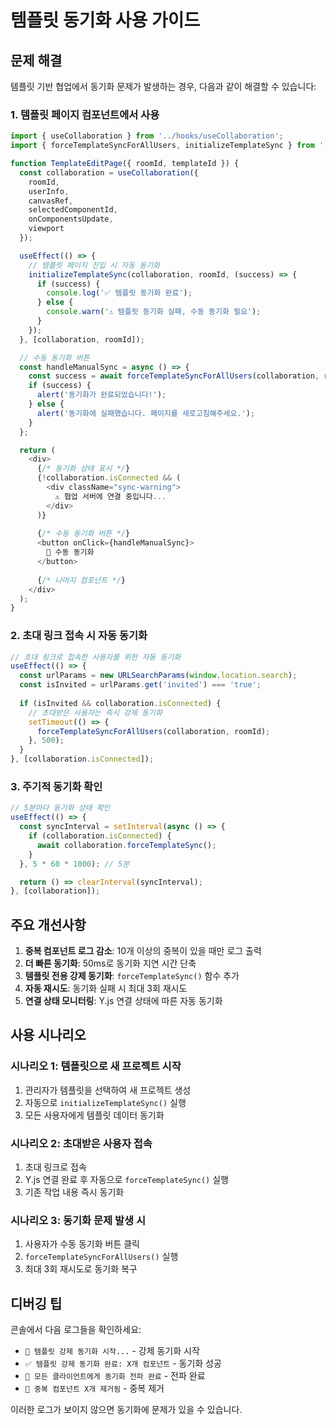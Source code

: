 # 템플릿 동기화 사용 가이드

## 문제 해결

템플릿 기반 협업에서 동기화 문제가 발생하는 경우, 다음과 같이 해결할 수 있습니다:

### 1. 템플릿 페이지 컴포넌트에서 사용

```javascript
import { useCollaboration } from '../hooks/useCollaboration';
import { forceTemplateSyncForAllUsers, initializeTemplateSync } from '../utils/templateSync';

function TemplateEditPage({ roomId, templateId }) {
  const collaboration = useCollaboration({
    roomId,
    userInfo,
    canvasRef,
    selectedComponentId,
    onComponentsUpdate,
    viewport
  });

  useEffect(() => {
    // 템플릿 페이지 진입 시 자동 동기화
    initializeTemplateSync(collaboration, roomId, (success) => {
      if (success) {
        console.log('✅ 템플릿 동기화 완료');
      } else {
        console.warn('⚠️ 템플릿 동기화 실패, 수동 동기화 필요');
      }
    });
  }, [collaboration, roomId]);

  // 수동 동기화 버튼
  const handleManualSync = async () => {
    const success = await forceTemplateSyncForAllUsers(collaboration, roomId);
    if (success) {
      alert('동기화가 완료되었습니다!');
    } else {
      alert('동기화에 실패했습니다. 페이지를 새로고침해주세요.');
    }
  };

  return (
    <div>
      {/* 동기화 상태 표시 */}
      {!collaboration.isConnected && (
        <div className="sync-warning">
          ⚠️ 협업 서버에 연결 중입니다...
        </div>
      )}
      
      {/* 수동 동기화 버튼 */}
      <button onClick={handleManualSync}>
        🔄 수동 동기화
      </button>
      
      {/* 나머지 컴포넌트 */}
    </div>
  );
}
```

### 2. 초대 링크 접속 시 자동 동기화

```javascript
// 초대 링크로 접속한 사용자를 위한 자동 동기화
useEffect(() => {
  const urlParams = new URLSearchParams(window.location.search);
  const isInvited = urlParams.get('invited') === 'true';
  
  if (isInvited && collaboration.isConnected) {
    // 초대받은 사용자는 즉시 강제 동기화
    setTimeout(() => {
      forceTemplateSyncForAllUsers(collaboration, roomId);
    }, 500);
  }
}, [collaboration.isConnected]);
```

### 3. 주기적 동기화 확인

```javascript
// 5분마다 동기화 상태 확인
useEffect(() => {
  const syncInterval = setInterval(async () => {
    if (collaboration.isConnected) {
      await collaboration.forceTemplateSync();
    }
  }, 5 * 60 * 1000); // 5분

  return () => clearInterval(syncInterval);
}, [collaboration]);
```

## 주요 개선사항

1. **중복 컴포넌트 로그 감소**: 10개 이상의 중복이 있을 때만 로그 출력
2. **더 빠른 동기화**: 50ms로 동기화 지연 시간 단축
3. **템플릿 전용 강제 동기화**: `forceTemplateSync()` 함수 추가
4. **자동 재시도**: 동기화 실패 시 최대 3회 재시도
5. **연결 상태 모니터링**: Y.js 연결 상태에 따른 자동 동기화

## 사용 시나리오

### 시나리오 1: 템플릿으로 새 프로젝트 시작
1. 관리자가 템플릿을 선택하여 새 프로젝트 생성
2. 자동으로 `initializeTemplateSync()` 실행
3. 모든 사용자에게 템플릿 데이터 동기화

### 시나리오 2: 초대받은 사용자 접속
1. 초대 링크로 접속
2. Y.js 연결 완료 후 자동으로 `forceTemplateSync()` 실행
3. 기존 작업 내용 즉시 동기화

### 시나리오 3: 동기화 문제 발생 시
1. 사용자가 수동 동기화 버튼 클릭
2. `forceTemplateSyncForAllUsers()` 실행
3. 최대 3회 재시도로 동기화 복구

## 디버깅 팁

콘솔에서 다음 로그들을 확인하세요:

- `🎯 템플릿 강제 동기화 시작...` - 강제 동기화 시작
- `✅ 템플릿 강제 동기화 완료: X개 컴포넌트` - 동기화 성공
- `📡 모든 클라이언트에게 동기화 전파 완료` - 전파 완료
- `🧹 중복 컴포넌트 X개 제거됨` - 중복 제거

이러한 로그가 보이지 않으면 동기화에 문제가 있을 수 있습니다.
